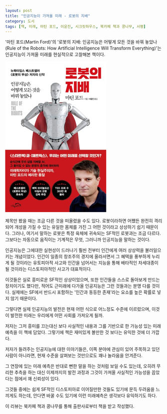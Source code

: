 ```yaml
---
layout: post
title: "인공지능이 가져올 미래 - 로봇의 지배"
category: 도서
tags: [책, 미래, 마틴 포드, 이윤진, 시크릿하우스, 북카페 책과 콩나무, 서평]
---
```


'마틴 포드(Martin Ford)'의
'로봇의 지배: 인공지능은 어떻게 모든 것을 바꿔 놓았나(Rule of the Robots: How Artificial Intelligence Will Transform Everything)'는
인공지능이 가져올 미래를 현실적으로 고찰해본 책이다.

![표지](/images/rule-of-the-robots-book-h480.jpg)

제목만 봤을 때는 조금 다른 것을 떠올렸을 수도 있다.
로봇이라하면 어쨌든 완전히 격리되어 개성을 가질 수 있는 유일한 몸체를 가진 그 어떤 것이라고 상상하기 쉽기 때문이다.
그러나, 여기서 말하는 로봇은 특정 육체에 귀속되는 SF적인 로봇과는 조금 다르다.
그보다는 자동으로 움직이는 기계적은 무엇, 그러니까 인공지능을 말하는 것이다.

인공지능은 그에대한 실현성이 드러나기 훨씬 전부터
인간에게 여러 상상력을 불러일으키는 개념이었다.
인간이 일종의 창조주의 경지에 올라서면서 그 혜택을 풍부하게 누리게 될 것이라는 유토피아적 사고와
인간을 넘어서는 지능을 통해 배타적인 차세대종이 될 것이라는 디스토피아적인 사고가 대표적이다.

이것들은 실로 흥미로운 SF적인 상상이었으며,
또한 인간들을 스스로 돌아보게 만드는 장치이기도 했다만,
적어도 근미래에 다가올 인공지능은 그런 것들과는 분명 다를 것이다.
실제에는 SF에서 반드시 포함하는 '인간과 동등한 존재'라는 요소를 높은 확률로 넣지 않기 때문이다.

그렇다면 실제 인공지능의 발전은 현재 어떤 식으로 어느정도 수준에 이르렀으며,
이것이 발전한 미래는 우리에게 어떤 사회를 가져오게 될까.

저자는 그저 흥미를 끄는대신
보다 사실적인 내용과
그를 기반으로 한 가능성 있는 미래 예측을 이 책에 담았다.
그렇기에 책은 재미있게 볼만한 것 보다는 유익한 것에 더 가깝다.

저자가 들려주는 인공지능에 대한 이야기들은,
이쪽 분야에 관심이 있어 주목하고 있던 사람이 아니라면,
현재 수준을 살펴보는 것만으로도 꽤나 놀라움을 안겨준다.

그 연장에 있는 미래 예측은 반대로 뻔한 말을 하는 것처럼 보일 수도 있는데,
오히려 무리한 추측을 하는 대신
이제까지의 발전 과정과 그것이 가져올 사실적인 가능성을 꼽았다는 점에서 꽤 신뢰성이 있다.

그것들 중에는 쉽게 SF적인 디스토피아로 이어질만한 것들도 있기에 문득 두려움을 느끼게도 하는데,
안다면 바꿀 수도 있기에 이런 미래예측은 생각보다 유익하기도 하다.



<div class="im im-info">
이 리뷰는 북카페 책과 콩나무를 통해 출판사로부터 책을 받고 작성했다.
</div>
